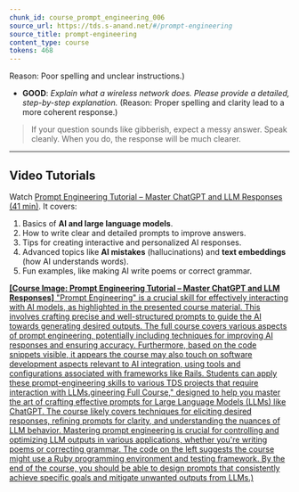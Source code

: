 ```yaml
---
chunk_id: course_prompt_engineering_006
source_url: https://tds.s-anand.net/#/prompt-engineering
source_title: prompt-engineering
content_type: course
tokens: 468
---
```


Reason: Poor spelling and unclear instructions.)
- **GOOD**: _Explain what a wireless network does. Please provide a detailed, step-by-step explanation._ (Reason: Proper spelling and clarity lead to a more coherent response.)

> If your question sounds like gibberish, expect a messy answer. Speak cleanly.
> When you do, the response will be much clearer.

---

## Video Tutorials

Watch [Prompt Engineering Tutorial – Master ChatGPT and LLM Responses (41 min)](https://youtu.be/_ZvnD73m40o). It covers:

1. Basics of **AI and large language models**.
2. How to write clear and detailed prompts to improve answers.
3. Tips for creating interactive and personalized AI responses.
4. Advanced topics like **AI mistakes** (hallucinations) and **text embeddings** (how AI understands words).
5. Fun examples, like making AI write poems or correct grammar.

[**[Course Image: Prompt Engineering Tutorial – Master ChatGPT and LLM Responses]** "Prompt Engineering" is a crucial skill for effectively interacting with AI models, as highlighted in the presented course material. This involves crafting precise and well-structured prompts to guide the AI towards generating desired outputs. The full course covers various aspects of prompt engineering, potentially including techniques for improving AI responses and ensuring accuracy. Furthermore, based on the code snippets visible, it appears the course may also touch on software development aspects relevant to AI integration, using tools and configurations associated with frameworks like Rails. Students can apply these prompt-engineering skills to various TDS projects that require interaction with LLMs.gineering Full Course," designed to help you master the art of crafting effective prompts for Large Language Models (LLMs) like ChatGPT. The course likely covers techniques for eliciting desired responses, refining prompts for clarity, and understanding the nuances of LLM behavior. Mastering prompt engineering is crucial for controlling and optimizing LLM outputs in various applications, whether you're writing poems or correcting grammar. The code on the left suggests the course might use a Ruby programming environment and testing framework. By the end of the course, you should be able to design prompts that consistently achieve specific goals and mitigate unwanted outputs from LLMs.)](https://youtu.be/_ZvnD73m40o)
